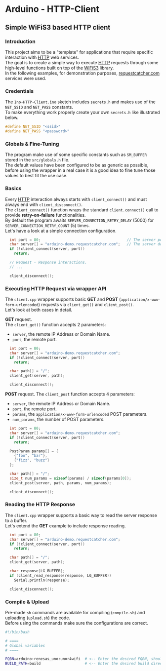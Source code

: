# Arduino - HTTP-Client

## Simple WiFiS3 based HTTP client

### Introduction

This project aims to be a "template" for applications that require specific interaction with [HTTP](https://en.wikipedia.org/wiki/HTTP) web services.  
The goal is to create a simple way to execute [HTTP](https://en.wikipedia.org/wiki/HTTP) requests through some high-level functions built on top of the [WiFiS3](https://github.com/arduino/ArduinoCore-renesas/tree/main/libraries/WiFiS3) library.  
In the following examples, for demonstration purposes, [requestcatcher.com](https://requestcatcher.com/) services were used.

### Credentials

The `Ino-HTTP-Client.ino` sketch includes `secrets.h` and makes use of the `NET_SSID` and `NET_PASS` constants.  
To make everything work properly create your own `secrets.h` like illustrated below.

```c
#define NET_SSID "<ssid>"
#define NET_PASS "<password>"
```

### Globals & Fine-Tuning

The program make use of some specific constants such as `SM_BUFFER` stored in the `src/globals.h` file.  
The default values have been configured to be as generic as possible, before using the wrapper in a real case it is a good idea to fine tune those values to best fit the use case.

### Basics

Every [HTTP](https://en.wikipedia.org/wiki/HTTP) interaction always starts with `client_connect()` and must always end with `client_disconnect()`.  
The `client_connect()` function wraps the standard `client.connect()` call to provide **retry-on-failure** functionalities.  
By default the program awaits `SERVER_CONNECTION_RETRY_DELAY` (5000) for `SERVER_CONNECTION_RETRY_COUNT` (5) times.  
Let's have a look at a simple connection configuration.

```c
  int port = 80;                                       // The server port, usually 80 (TCP/HTTP) or 443 (TCP/HTTPS).
  char server[] = "arduino-demo.requestcatcher.com";   // The server domain or IP address.
  if (!client_connect(server, port))
    return;

  // Request - Response interactions.
  // ... 

  client_disconnect();
```

### Executing HTTP Request via wrapper API

The `client.cpp` wrapper supports basic **GET** and **POST** (`application/x-www-form-urlencoded`) requests via `client_get()` and `client_post()`.  
Let's look at both cases in detail.

**GET** request.  
The `client_get()` function accepts 2 parameters:

- `server`, the remote IP Address or Domain Name.
- `port`, the remote port.

```c
  int port = 80;
  char server[] = "arduino-demo.requestcatcher.com";
  if (!client_connect(server, port))
    return;

  char path[] = "/";
  client_get(server, path);

  client_disconnect();
```

**POST** request.
The `client_post` function accepts 4 parameters:

- `server`, the remote IP Address or Domain Name.
- `port`, the remote port.
- `params`, the `application/x-www-form-urlencoded` POST parameters.
- `num_params`, the number of POST parameters.

```c
  int port = 80;
  char server[] = "arduino-demo.requestcatcher.com";
  if (!client_connect(server, port))
    return;

  PostParam params[] = {
    {"foo", "bar"},
    {"fizz", "buzz"}
  };

  char path[] = "/";
  size_t num_params = sizeof(params) / sizeof(params[0]);
  client_post(server, path, params, num_params);

  client_disconnect();
```

### Reading the HTTP Response

The `client.cpp` wrapper supports a basic way to read the server response to a buffer.  
Let's extend the **GET** example to include response reading.

```c
  int port = 80;
  char server[] = "arduino-demo.requestcatcher.com";
  if (!client_connect(server, port))
    return;

  char path[] = "/";
  client_get(server, path);

  char response[LG_BUFFER];
  if (client_read_response(response, LG_BUFFER))
    Serial.println(response);

  client_disconnect();
```

### Compile & Upload

Pre-made `sh` commands are available for compiling (`compile.sh`) and uploading (`upload.sh`) the code.  
Before using the commands make sure the configurations are correct.

```bash
#!/bin/bash

# ====
# Global variables
# ====

FQBN=arduino:renesas_uno:unor4wifi  # <-- Enter the desired FQBN, should be something like "arduino:renesas_uno:unor4wifi"
BUILD_PATH=build                    # <-- Enter the desired build directory path, should be somethind like "build"
```
